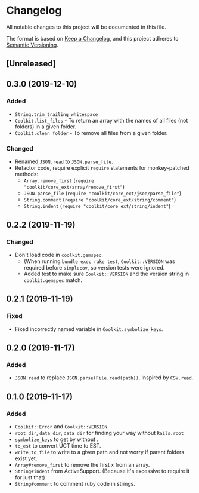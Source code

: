 # Changelog

All notable changes to this project will be documented in this file.

The format is based on [Keep a Changelog](https://keepachangelog.com/en/1.0.0/),
and this project adheres to [Semantic Versioning](https://semver.org/spec/v2.0.0.html).

## [Unreleased]

## 0.3.0 (2019-12-10)

### Added

- `String.trim_trailing_whitespace`
- `Coolkit.list_files` - To return an array with the names of all files (not folders) in a given folder.
- `Coolkit.clean_folder` - To remove all files from a given folder.

### Changed

- Renamed `JSON.read` to `JSON.parse_file`.
- Refactor code, require explicit `require` statements for monkey-patched methods:
    - `Array.remove_first` (`require "coolkit/core_ext/array/remove_first"`)
    - `JSON.parse_file` (`require "coolkit/core_ext/json/parse_file"`)
    - `String.comment` (`require "coolkit/core_ext/string/comment"`)
    - `String.indent` (`require "coolkit/core_ext/string/indent"`)

## 0.2.2 (2019-11-19)

### Changed

- Don't load code in `coolkit.gemspec`.
    - (When running `bundle exec rake test`, `Coolkit::VERSION` was required before `simplecov`, so version tests were ignored.
    - Added test to make sure `Coolkit::VERSION` and the version string in `coolkit.gemspec` match.

## 0.2.1 (2019-11-19)

### Fixed

- Fixed incorrectly named variable in `Coolkit.symbolize_keys`.

## 0.2.0 (2019-11-17)

### Added

- `JSON.read` to replace `JSON.parse(File.read(path))`. Inspired by `CSV.read`.

## 0.1.0 (2019-11-17)

### Added

- `Coolkit::Error` and `Coolkit::VERSION`.
- `root_dir`, `data_dir`, `data_dir` for finding your way without `Rails.root`
- `symbolize_keys` to get by without .
- `to_est` to convert UCT time to EST.
- `write_to_file` to write to a given path and not worry if parent folders exist yet.
- `Array#remove_first` to remove the first *x* from an array.
- `String#indent` from ActiveSupport. (Because it's excessive to require it for just that)
- `String#comment` to comment ruby code in strings.

